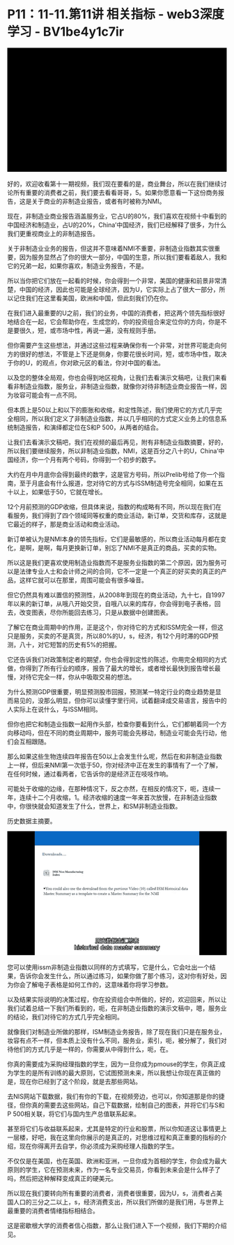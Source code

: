 # P11：11-11.第11讲 相关指标 - web3深度学习 - BV1be4y1c7ir

![](img/0f6bd4abe5ad71b8712b71ddb9cf432d_0.png)

好的，欢迎收看第十一期视频，我们现在要看的是，商业舞台，所以在我们继续讨论所有重要的消费者之前，我们要去看看哥哥，5。如果你愿意看一下这份商务报告，这是关于商业的非制造业报告，或者有时被称为NMI。

现在，非制造业商业报告涵盖服务业，它占U的80%，我们喜欢在视频十中看到的中国经济和制造业，占U的20%，China’中国经济，我们已经解释了很多，为什么我们更重视商业上的非制造报告。

关于非制造业业务的报告，但这并不意味着NMI不重要，非制造业指数其实很重要，因为服务显然占了你的很大一部分，中国的生意，所以我们要看着敌人，我和它的兄弟一起，如果你喜欢，制造业务报告，不是。

所以当你把它们放在一起看的时候，你会得到一个非常，美国的健康和前景非常清楚，中国的经济，因此也可能是全球经济，因为U，它实际上占了很大一部分，所以记住我们在这里看美国，欧洲和中国，但此刻我们仍在你。

在我们进入最重要的U之前，我们的业务，中国的消费者，把这两个领先指标很好地结合在一起，它会帮助你在，生成您的，你的投资组合来定位你的方向，你是不是要很久，短，或市场中性，再说一遍，没有规则手册。

但你需要产生这些想法，并通过这些过程来确保你有一个非常，对世界可能走向何方的很好的想法，不管是上下还是侧身，你要花很长时间，短，或市场中性，取决于你的U，的观点，你对欧元区的看法，你对中国的看法。

以及您的整体全局观，你也会得到地区视角，让我们去看演示文稿吧，让我们来看看非制造业指数，服务业，非制造业指数，就像你对待非制造业商业报告一样，因为妆容可能会有一点不同。

但本质上是50以上和以下的膨胀和收缩，和定性陈述，我们使用它的方式几乎完全相同，所以我们定义了非制造业指数，并以几乎相同的方式定义业务上的信息系统制造报告，和演绎都定位在S和P 500，从两者的结合。

让我们去看演示文稿吧，我们在视频的最后再见，附有非制造业指数摘要，好的，所以我们要继续服务，所以非制造业指数，NMI，这是百分之八十的U，China’中国经济，你一个月有两个号码，你得到一个初步的数字。

大约在月中月底你会得到最终的数字，这是官方号码，所以Prelib号给了你一个指南，至于月底会有什么报道，您对待它的方式与ISSM制造号完全相同，如果在五十以上，如果低于50，它就在增长。

12个月前预测的GDP收缩，但具体来说，指数的构成略有不同，所以现在我们在看服务，我们得到了四个领域同等权重的商业活动，新订单，交货和库存，这就是它最近的样子，那是商业活动和商业活动。

新订单被认为是NMI本身的领先指标，它们是最敏感的，所以商业活动每月都在变化，是啊，是啊，每月更换新订单，别忘了NMI不是真正的商品，买卖的实物。

所以这是我们更喜欢使用制造业指数而不是服务业指数的第二个原因，因为服务可以是法律专业人士和会计师之间的合同，它不一定是一个真正的好买卖的真正的产品，这样它就可以在那里，周围可能会有很多噪音。

但它仍然具有难以置信的预测性，从2008年到现在的商业活动，九十七，自1997年以来的新订单，从哦八开始交货，自哦八以来的库存，你会得到电子表格，回去，改变图表，尽你所能回去练习，只是从数据中创建图表。

了解它在商业周期中的作用，正是这个，你对待它的方式和ISSM完全一样，但这只是服务，买卖的不是真货，所以80%的U，s，经济，有12个月时滞的GDP预测，八十，对它短暂的历史有5%的把握。

它还告诉我们对政策制定者的期望，你也会得到定性的陈述，你用完全相同的方式做，你得到了所有行业的顺序，报告了最大的增长，或者增长最快到报告增长最慢，对待它完全一样，你从中吸取交易的想法。

为什么预测GDP很重要，明显预测股市回报，预测某一特定行业的商业趋势是显而易见的，没那么明显，但你可以读懂字里行间，试着翻译成交易语言，报告中的人实际上在说什么，与ISSM相同。

但你也把它和制造业指数一起用作头部，检查你要看到什么，它们都朝着同一个方向移动吗，但在不同的商业周期中，服务可能会先移动，制造业可能会先行动，他们会互相跟随。

那么如果这些生物连续四年报告在50以上会发生什么呢，然后在和非制造业指数上一样，但后来NMI第一次低于50，你对经济中正在发生的事情有了一个了解，在任何时候，通过看两者，它告诉你的是经济正在吱吱作响。

可能处于收缩的边缘，在那种情况下，反之亦然，在相反的情况下，呃，连续一年，连续十二个月收缩，1。经济收缩的速度一年来首次放慢，在非制造业指数中，你很快就会知道发生了什么，世界上，和SM非制造业指数。

历史数据主摘要。

![](img/0f6bd4abe5ad71b8712b71ddb9cf432d_2.png)

您可以使用issm非制造业指数以同样的方式填写，它是什么，它会吐出一个结果，告诉你会发生什么，所以通过练习，如果你做了那个练习，这对你有好处，因为你会了解电子表格是如何工作的，这意味着你将学习参数。

以及结果实际说明的决策过程，你在投资组合中所做的，好的，欢迎回来，所以让我们试着总结一下我们所看到的，呃，在非制造业指数的演示文稿中，嗯，服务业的结论，我们对待它的方式几乎完全相同。

就像我们对制造业所做的那样，ISM制造业务报告，除了现在我们只是在服务业，妆容有点不一样，但本质上没有什么不同，服务业，索引，呃，被分解了，我们对待他们的方式几乎是一样的，你需要从中得到什么，呃，在。

你真的需要成为采购经理指数的学生，因为一旦你成为pmouse的学生，你真正成为学生的是所有训练的最大原则，它试图预测未来，所以我想让你现在真正做的是，现在你已经到了这个阶段，就是去那些网站。

去NIS网站下载数据，我们有你的下载，在视频旁边，也可以，你知道那是你的捷径，但你真的需要去这些网站，自己下载数据，绘制自己的图表，并将它们与S和P 500相关联，将它们与国内生产总值联系起来。

甚至将它们与收益联系起来，尤其是特定的行业和股票，所以你知道这让事情更上一层楼，好吧，我在这里向你展示的是真正的，对思维过程和真正重要的指标的介绍，现在你得离开去自学，你必须成为采购经理人指数的学生。

不仅仅是在美国，也在英国、欧洲和亚洲，一旦你成为首相的学生，你会成为最大原则的学生，它在预测未来，作为一名专业交易员，你看到未来会是什么样子了吗，然后把这种解释变成真正的硬美元。

所以现在我们要转向所有重要的消费者，消费者很重要，因为U，s，消费者占美国人口的三分之二以上，s，经济消费支出，所以我们所做的是我们用，与世界上最重要的消费者情绪指标相结合。

这是密歇根大学的消费者信心指数，那么让我们进入下一个视频，我们下期的介绍见。